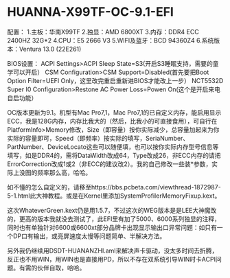 # HUANNA-X99TF-OC-9.1-EFI
配置：
1.主板：华南X99TF
2.独显：AMD 6800XT
3.内存：DDR4 ECC 2400HZ  32G*2
4.CPU：E5 2666 V3
5.WIFI及蓝牙：BCD 94360Z4
6.系统版本：Ventura 13.0 (22E261)



BIOS设置：
ACPI Settings>ACPI Sleep State=S3(开启S3睡眠支持，需要的童学可以开启）
CSM Configuration>CSM Support=Disabled(首先要把Boot Option Filter=UEFI Only，这里改完重启重新进BIOS才能改上一步）
NCT5532D Super I0 Configuration>Restone AC Power Loss=Powen On(这个是开启来电自启功能）

OC版本更新为9.1。机型有Mac Pro7,1，Mac Pro7,1的已自定义内存，能启用显示ECC，我是128G内存，内存比我大的（然后，比我小的可直接食用），可自行在Platformlnfo>Memory修改，Size（即容量）按你实际减少，总容量加起来为你实际的容量即可，Speed（即频率）按实际的填写，SeriaNumber、PartNumber、DeviceLocato这些可以随便填，也可以按你实际内存型号信息等填写，如是DDR4的，需将DataWidth改成64，Type改成26，非ECC内存的请把ErrorCorrection改成1或2（非ECC的建议改2）。我的自己修改一些装*参数，实际上没图的频率那么高，哈哈。

如不懂的怎么自定义的，请移至https://bbs.pcbeta.com/viewthread-1872987-5-1.html此大神教程。或是在Kernel里添加SystemProfilerMemoryFixup.kext。

这次WhateverGreen.kext仍是用1.5.7，不过这次的WEG版本是是LEE大神魔改的，更高的版本我就没去测试了，此EFI里有加了5000、6000系列独显的注释，同时也有单独针对6600或6600xt部分品牌卡出现显示输出口异常问题：如只有一个DP口有输出，或亮屏速度太慢等问题简单、半解决方法。

另外我仍继续用DSDT-HUANANZHI.aml来解决声卡驱动，没太多时间去折腾，反正也不用WIN，用WIN也是直接用PD，所以不存在双系统引导WIN时卡ACPI问题。有需的伙伴自取，哈哈。
